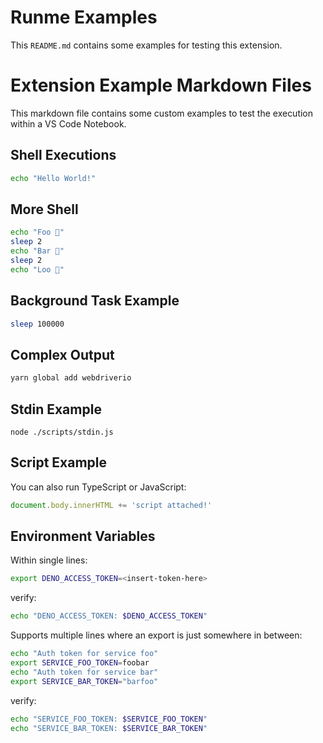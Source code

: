 Runme Examples
==============

This `README.md` contains some examples for testing this extension.

# Extension Example Markdown Files

This markdown file contains some custom examples to test the execution within a VS Code Notebook.

## Shell Executions

```sh
echo "Hello World!"
```
## More Shell

```sh { interactive=false }
echo "Foo 👀"
sleep 2
echo "Bar 🕺"
sleep 2
echo "Loo 🚀"
```

## Background Task Example

```sh { background=true }
sleep 100000
```

## Complex Output

```sh
yarn global add webdriverio
```

## Stdin Example

```
node ./scripts/stdin.js
```

## Script Example

You can also run TypeScript or JavaScript:

```js
document.body.innerHTML += 'script attached!'
```

## Environment Variables

Within single lines:

```sh
export DENO_ACCESS_TOKEN=<insert-token-here>
```

verify:

```sh { interactive=false }
echo "DENO_ACCESS_TOKEN: $DENO_ACCESS_TOKEN"
```

Supports multiple lines where an export is just somewhere in between:

```sh
echo "Auth token for service foo"
export SERVICE_FOO_TOKEN=foobar
echo "Auth token for service bar"
export SERVICE_BAR_TOKEN="barfoo"
```

verify:

```sh { interactive=false }
echo "SERVICE_FOO_TOKEN: $SERVICE_FOO_TOKEN"
echo "SERVICE_BAR_TOKEN: $SERVICE_BAR_TOKEN"
```
